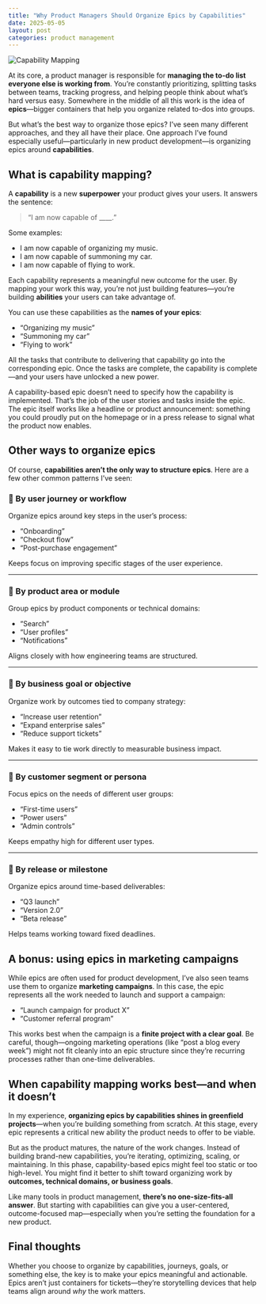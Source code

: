 ```yaml
---
title: "Why Product Managers Should Organize Epics by Capabilities"
date: 2025-05-05
layout: post
categories: product management
---
```


![Capability Mapping](/assets/images/capabitlity_mapping.png)

At its core, a product manager is responsible for **managing the to-do list everyone else is working from**. You’re constantly prioritizing, splitting tasks between teams, tracking progress, and helping people think about what’s hard versus easy. Somewhere in the middle of all this work is the idea of **epics**—bigger containers that help you organize related to-dos into groups.

But what’s the best way to organize those epics? I’ve seen many different approaches, and they all have their place. One approach I’ve found especially useful—particularly in new product development—is organizing epics around **capabilities**.

## What is capability mapping?

A **capability** is a new **superpower** your product gives your users. It answers the sentence:

> “I am now capable of ____.”

Some examples:

- I am now capable of organizing my music.
- I am now capable of summoning my car.
- I am now capable of flying to work.

Each capability represents a meaningful new outcome for the user. By mapping your work this way, you’re not just building features—you’re building **abilities** your users can take advantage of.

You can use these capabilities as the **names of your epics**:

- “Organizing my music”
- “Summoning my car”
- “Flying to work”

All the tasks that contribute to delivering that capability go into the corresponding epic. Once the tasks are complete, the capability is complete—and your users have unlocked a new power.

A capability-based epic doesn’t need to specify how the capability is implemented. That’s the job of the user stories and tasks inside the epic. The epic itself works like a headline or product announcement: something you could proudly put on the homepage or in a press release to signal what the product now enables.

## Other ways to organize epics

Of course, **capabilities aren’t the only way to structure epics**. Here are a few other common patterns I’ve seen:

### 🔹 By user journey or workflow

Organize epics around key steps in the user’s process:

- “Onboarding”
- “Checkout flow”
- “Post-purchase engagement”

Keeps focus on improving specific stages of the user experience.

---

### 🔹 By product area or module

Group epics by product components or technical domains:

- “Search”
- “User profiles”
- “Notifications”

Aligns closely with how engineering teams are structured.

---

### 🔹 By business goal or objective

Organize work by outcomes tied to company strategy:

- “Increase user retention”
- “Expand enterprise sales”
- “Reduce support tickets”

Makes it easy to tie work directly to measurable business impact.

---

### 🔹 By customer segment or persona

Focus epics on the needs of different user groups:

- “First-time users”
- “Power users”
- “Admin controls”

Keeps empathy high for different user types.

---

### 🔹 By release or milestone

Organize epics around time-based deliverables:

- “Q3 launch”
- “Version 2.0”
- “Beta release”

Helps teams working toward fixed deadlines.

## A bonus: using epics in marketing campaigns

While epics are often used for product development, I’ve also seen teams use them to organize **marketing campaigns**. In this case, the epic represents all the work needed to launch and support a campaign:

- “Launch campaign for product X”
- “Customer referral program”

This works best when the campaign is a **finite project with a clear goal**. Be careful, though—ongoing marketing operations (like “post a blog every week”) might not fit cleanly into an epic structure since they’re recurring processes rather than one-time deliverables.

## When capability mapping works best—and when it doesn’t

In my experience, **organizing epics by capabilities shines in greenfield projects**—when you’re building something from scratch. At this stage, every epic represents a critical new ability the product needs to offer to be viable.

But as the product matures, the nature of the work changes. Instead of building brand-new capabilities, you’re iterating, optimizing, scaling, or maintaining. In this phase, capability-based epics might feel too static or too high-level. You might find it better to shift toward organizing work by **outcomes, technical domains, or business goals**.

Like many tools in product management, **there’s no one-size-fits-all answer**. But starting with capabilities can give you a user-centered, outcome-focused map—especially when you’re setting the foundation for a new product.

## Final thoughts

Whether you choose to organize by capabilities, journeys, goals, or something else, the key is to make your epics meaningful and actionable. Epics aren’t just containers for tickets—they’re storytelling devices that help teams align around *why* the work matters.
